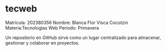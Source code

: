 # tecweb
Matrícula: 202380356
Nombre: Blanca Flor Visca Cocotzin
Materia:Tecnologìas Web
Periodo: Primavera

Un repositorio en GitHub sirve como un lugar centralizado para almacenar, gestionar y colaborar en proyectos.
